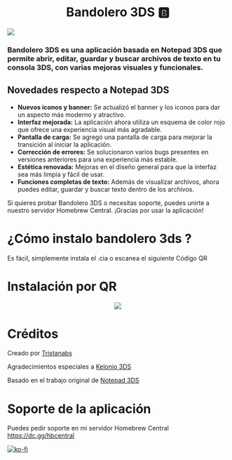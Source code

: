 <div align="center">
<h1 align="center">Bandolero 3DS 🅱️ <a> </h1>
</div>
<img src="https://i.imgur.com/ySyTk8i.png">

### Bandolero 3DS es una aplicación basada en Notepad 3DS que permite abrir, editar, guardar y buscar archivos de texto en tu consola 3DS, con varias mejoras visuales y funcionales.

## Novedades respecto a Notepad 3DS

- **Nuevos iconos y banner:** Se actualizó el banner y los iconos para dar un aspecto más moderno y atractivo.  
- **Interfaz mejorada:** La aplicación ahora utiliza un esquema de color rojo que ofrece una experiencia visual más agradable.  
- **Pantalla de carga:** Se agregó una pantalla de carga para mejorar la transición al iniciar la aplicación.  
- **Corrección de errores:** Se solucionaron varios bugs presentes en versiones anteriores para una experiencia más estable.  
- **Estética renovada:** Mejoras en el diseño general para que la interfaz sea más limpia y fácil de usar.  
- **Funciones completas de texto:** Además de visualizar archivos, ahora puedes editar, guardar y buscar texto dentro de los archivos.  

Si quieres probar Bandolero 3DS o necesitas soporte, puedes unirte a nuestro servidor Homebrew Central. ¡Gracias por usar la aplicación!

# ¿Cómo instalo bandolero 3ds ?
Es fácil, simplemente instala el .cia o escanea el siguiente Código QR
# Instalación por QR
<div align="center">
<img src="https://i.imgur.com/NAkMhea.png">
<div align="left">

# Créditos

Creado por [Tristanabs](https://github.com/tristanabs)

Agradecimientos especiales a [Kelonio 3DS](https://www.youtube.com/@Kelonio3DS)

Basado en el trabajo original de [Notepad 3DS](https://github.com/RMcTn/Notepad3DS)

# Soporte de la aplicación
Puedes pedir soporte en mi servidor Homebrew Central
https://dc.gg/hbcentral

[![ko-fi](https://ko-fi.com/img/githubbutton_sm.svg)](https://ko-fi.com/P5P41D6MSN)
